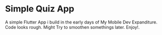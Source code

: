 # Simple Quiz App

A simple Flutter App i build in the early days of My Mobile Dev Expanditure.
Code looks rough. Might Try to smoothen somethings later.
Enjoy!.
